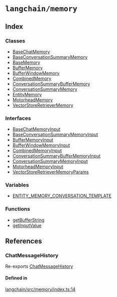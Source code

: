 `langchain/memory`
==================

Index[](#index "Direct link to Index")
---------------------------------------

### Classes[](#classes "Direct link to Classes")

*   [BaseChatMemory](/docs/api/memory/classes/BaseChatMemory)
*   [BaseConversationSummaryMemory](/docs/api/memory/classes/BaseConversationSummaryMemory)
*   [BaseMemory](/docs/api/memory/classes/BaseMemory)
*   [BufferMemory](/docs/api/memory/classes/BufferMemory)
*   [BufferWindowMemory](/docs/api/memory/classes/BufferWindowMemory)
*   [CombinedMemory](/docs/api/memory/classes/CombinedMemory)
*   [ConversationSummaryBufferMemory](/docs/api/memory/classes/ConversationSummaryBufferMemory)
*   [ConversationSummaryMemory](/docs/api/memory/classes/ConversationSummaryMemory)
*   [EntityMemory](/docs/api/memory/classes/EntityMemory)
*   [MotorheadMemory](/docs/api/memory/classes/MotorheadMemory)
*   [VectorStoreRetrieverMemory](/docs/api/memory/classes/VectorStoreRetrieverMemory)

### Interfaces[](#interfaces "Direct link to Interfaces")

*   [BaseChatMemoryInput](/docs/api/memory/interfaces/BaseChatMemoryInput)
*   [BaseConversationSummaryMemoryInput](/docs/api/memory/interfaces/BaseConversationSummaryMemoryInput)
*   [BufferMemoryInput](/docs/api/memory/interfaces/BufferMemoryInput)
*   [BufferWindowMemoryInput](/docs/api/memory/interfaces/BufferWindowMemoryInput)
*   [CombinedMemoryInput](/docs/api/memory/interfaces/CombinedMemoryInput)
*   [ConversationSummaryBufferMemoryInput](/docs/api/memory/interfaces/ConversationSummaryBufferMemoryInput)
*   [ConversationSummaryMemoryInput](/docs/api/memory/interfaces/ConversationSummaryMemoryInput)
*   [MotorheadMemoryInput](/docs/api/memory/interfaces/MotorheadMemoryInput)
*   [VectorStoreRetrieverMemoryParams](/docs/api/memory/interfaces/VectorStoreRetrieverMemoryParams)

### Variables[](#variables "Direct link to Variables")

*   [ENTITY\_MEMORY\_CONVERSATION\_TEMPLATE](/docs/api/memory/variables/ENTITY_MEMORY_CONVERSATION_TEMPLATE)

### Functions[](#functions "Direct link to Functions")

*   [getBufferString](/docs/api/memory/functions/getBufferString)
*   [getInputValue](/docs/api/memory/functions/getInputValue)

References[](#references "Direct link to References")
------------------------------------------------------

### ChatMessageHistory[](#chatmessagehistory "Direct link to ChatMessageHistory")

Re-exports [ChatMessageHistory](/docs/api/stores_message_in_memory/classes/ChatMessageHistory)

#### Defined in[](#defined-in "Direct link to Defined in")

[langchain/src/memory/index.ts:14](https://github.com/hwchase17/langchainjs/blob/1c1274d/langchain/src/memory/index.ts#L14)